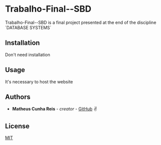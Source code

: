 # Trabalho-Final--SBD

Trabalho-Final--SBD is a final project presented at the end of the discipline ´DATABASE SYSTEMS´

## Installation

Don't need installation

## Usage

It's necessary to host the website

## Authors

* **Matheus Cunha Reis** - *creator* - [GitHub](https://github.com/matheuscr30) ✌

## License
[MIT](https://choosealicense.com/licenses/mit/)
